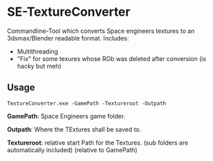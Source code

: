 # SE-TextureConverter

Commandline-Tool which converts Space engineers textures to an 3dsmax/Blender readable format.
Includes:
  - Multithreading
  - "Fix" for some texures whose RGb was deleted after conversion (is hacky but meh)


## Usage
```
TextureConverter.exe -GamePath -Textureroot -Outpath 
```

**GamePath**: Space Engineers game folder.

**Outpath**: Where the TExtures shall be saved to.

**Textureroot**: relative start Path for the Textures. (sub folders are automatically included) (relative to GamePath)
 
 
 
